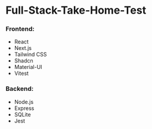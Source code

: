 # Full-Stack-Take-Home-Test

### Frontend:
- React
- Next.js
- Tailwind CSS
- Shadcn
- Material-UI
- Vitest

### Backend:
- Node.js
- Express
- SQLite
- Jest
